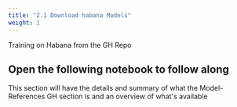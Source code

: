 ```yaml
---
title: "2.1 Download habana Models"
weight: 1
---
```


Training on Habana from the GH Repo

## Open the following notebook to follow along

This section will have the details and summary of what the Model-References GH section is
and an overview of what's available

